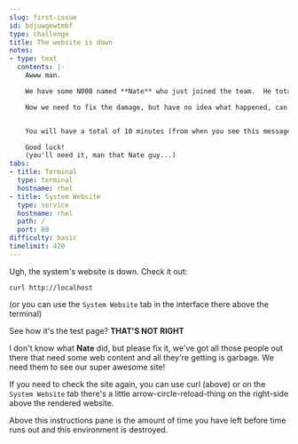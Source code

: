 ```yaml
---
slug: first-issue
id: bdjuwgewtmbf
type: challenge
title: The website is down
notes:
- type: text
  contents: |-
    Awww man.

    We have some N00B named **Nate** who just joined the team.  He totally messed up our production web server because he downloaded some ansible playbooks to **harden** our servers, but had no idea what they actually did.

    Now we need to fix the damage, but have no idea what happened, can you help?


    You will have a total of 10 minutes (from when you see this message) to see if you can fix all the things **NATE** messed up.

    Good luck!
    (you'll need it, man that Nate guy...)
tabs:
- title: Terminal
  type: terminal
  hostname: rhel
- title: System Website
  type: service
  hostname: rhel
  path: /
  port: 80
difficulty: basic
timelimit: 420
---
```

Ugh, the system's website is down.  Check it out:

```
curl http://localhost
```

(or you can use the `System Website` tab in the interface there above the terminal)

See how it's the test page?
**THAT'S NOT RIGHT**

I don't know what **Nate** did, but please fix it, we've got all those people out there that need some web content and all they're getting is garbage.  We need them to see our super awesome site!

If you need to check the site again, you can use curl (above) or on the `System Website` tab there's a little arrow-circle-reload-thing on the right-side above the rendered website.

Above this instructions pane is the amount of time you have left before time runs out and this environment is destroyed.

